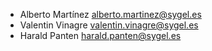 - Alberto Martínez <alberto.martinez@sygel.es>
- Valentin Vinagre <valentin.vinagre@sygel.es>
- Harald Panten <harald.panten@sygel.es>
